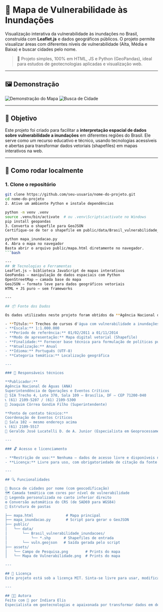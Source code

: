 # 🌊 Mapa de Vulnerabilidade às Inundações

Visualização interativa da vulnerabilidade às inundações no Brasil, construída com **Leaflet.js** e dados geográficos públicos. O projeto permite visualizar áreas com diferentes níveis de vulnerabilidade (Alta, Média e Baixa) e buscar cidades pelo nome.

> 📍 Projeto simples, 100% em HTML, JS e Python (GeoPandas), ideal para estudos de geotecnologias aplicadas e visualização web.

---

## 🖼️ Demonstração

![Demonstração do Mapa](./assets/demo-print1.png)
![Busca de Cidade](./assets/demo-print2.png)

---

## 🧠 Objetivo

Este projeto foi criado para facilitar a **interpretação espacial de dados sobre vulnerabilidade a inundações** em diferentes regiões do Brasil. Ele serve como um recurso educativo e técnico, usando tecnologias acessíveis e abertas para transformar dados vetoriais (shapefiles) em mapas interativos na web.

---

## 🚀 Como rodar localmente

### 1. Clone o repositório
```bash
git clone https://github.com/seu-usuario/nome-do-projeto.git
cd nome-do-projeto
2. Ative um ambiente Python e instale dependências

python -m venv .venv
source .venv/bin/activate  # ou .venv\Scripts\activate no Windows
pip install geopandas
3. Converta o shapefile para GeoJSON
Certifique-se de ter o shapefile em public/data/Brasil_vulnerabilidade_inundacoes/. Depois, rode:

python mapa_inundacao.py
4. Abra o mapa no navegador
Basta abrir o arquivo public/mapa.html diretamente no navegador.
```bash

---
## 🛠️ Tecnologias e Ferramentas
Leaflet.js — biblioteca JavaScript de mapas interativos
GeoPandas — manipulação de dados espaciais com Python
OpenStreetMap — camada base do mapa
GeoJSON — formato leve para dados geográficos vetoriais
HTML + JS puro — sem frameworks

---

## 📦 Fonte dos Dados

Os dados utilizados neste projeto foram obtidos da **Agência Nacional de Águas (ANA)** e fazem parte do **Atlas de Vulnerabilidade a Inundações Graduais no Brasil**.

- **Título:** Trechos de cursos d'água com vulnerabilidade a inundações graduais
- **Escala:** 1:1.000.000
- **Período de referência:** 01/02/2011 a 01/11/2014
- **Modo de apresentação:** Mapa digital vetorial (Shapefile)
- **Finalidade:** Fornecer base técnica para formulação de políticas públicas e ações mitigadoras de inundações graduais em território nacional
- **Atualização:** Anual
- **Idioma:** Português (UTF-8)
- **Categoria temática:** Localização geográfica

---

### 🏢 Responsáveis técnicos

**Publicador:**  
Agência Nacional de Águas (ANA)  
Superintendência de Operações e Eventos Críticos  
📍 SIA Trecho 4, Lote 370, Sala 109 – Brasília, DF – CEP 71200-040  
📞 (61) 2109-5207 / (61) 2109-5300  
👤 Joaquim Côrrea Gondim Filho (Superintendente)

**Ponto de contato técnico:**  
Coordenação de Eventos Críticos  
📍 Sala 102 – mesmo endereço acima  
📞 (61) 2109-5517  
👤 Geraldo José Lucatelli D. de A. Junior (Especialista em Geoprocessamento)

---

### 🔓 Acesso e licenciamento

- **Restrição de uso:** Nenhuma – dados de acesso livre e disponíveis no Portal do SNIRH
- **Licença:** Livre para uso, com obrigatoriedade de citação da fonte

---

## 🔍 Funcionalidades

🔎 Busca de cidades por nome (com geocodificação)
🗺️ Camada temática com cores por nível de vulnerabilidade
📏 Legenda personalizada no canto inferior direito
⚙️ Conversão automática do CRS (de SAD69 para WGS84)
📁 Estrutura de pastas

├── mapa.html               # Mapa principal
├── mapa_inundacao.py       # Script para gerar o GeoJSON
├── public/
│   └── data/
│       └── Brasil_vulnerabilidade_inundacoes/
│           └── *.shp      # Shapefiles de entrada
│       └── vuln.geojson   # Saída gerada pelo script
├── assets/
│   └── Campo de Pesquisa.png        # Prints do mapa
│   └── Mapa de Vulnerabilidade.png  # Prints do mapa

---

## 📄 Licença
Este projeto está sob a licença MIT. Sinta-se livre para usar, modificar e compartilhar.

---

## 👩‍💻 Autora
Feito com 💚 por Indiara Elis
Especialista em geotecnologias e apaixonada por transformar dados em decisões.